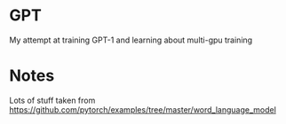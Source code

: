 # GPT

My attempt at training GPT-1 and learning about multi-gpu training

# Notes
Lots of stuff taken from https://github.com/pytorch/examples/tree/master/word_language_model